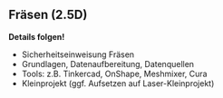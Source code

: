 ## Fräsen (2.5D)

**Details folgen!**

- Sicherheitseinweisung Fräsen
- Grundlagen, Datenaufbereitung, Datenquellen
- Tools: z.B. Tinkercad, OnShape, Meshmixer, Cura
- Kleinprojekt (ggf. Aufsetzen auf Laser-Kleinprojekt)
